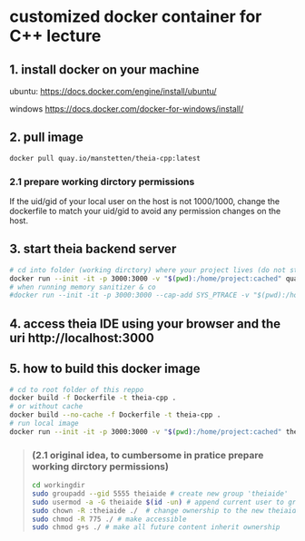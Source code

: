 # customized docker container for C++ lecture 
## 1. install docker on your machine

ubuntu:
https://docs.docker.com/engine/install/ubuntu/

windows
https://docs.docker.com/docker-for-windows/install/


## 2. pull image 
```bash
docker pull quay.io/manstetten/theia-cpp:latest
```

### 2.1 prepare working dirctory permissions
If the uid/gid of your local user on the host is not 1000/1000, change the dockerfile to match your uid/gid to avoid any permission changes on the host.

## 3. start theia backend server
```bash
# cd into folder (working dirctory) where your project lives (do not start in Home-folder as a lot of file-precaching happens then)
docker run --init -it -p 3000:3000 -v "$(pwd):/home/project:cached" quay.io/manstetten/theia-cpp:latest  
# when running memory sanitizer & co
#docker run --init -it -p 3000:3000 --cap-add SYS_PTRACE -v "$(pwd):/home/project:cached" quay.io/manstetten/theia-cpp:latest 
```

## 4. access theia IDE using your browser and the uri http://localhost:3000

## 5. how to build this docker image
```bash
# cd to root folder of this reppo
docker build -f Dockerfile -t theia-cpp .
# or without cache
docker build --no-cache -f Dockerfile -t theia-cpp .
# run local image
docker run --init -it -p 3000:3000 -v "$(pwd):/home/project:cached" theia-cpp:latest
```


>### (2.1 **original idea, to cumbersome in pratice** prepare working dirctory permissions)
>```bash
>cd workingdir
>sudo groupadd --gid 5555 theiaide # create new group 'theiaide'
>sudo usermod -a -G theiaide $(id -un) # append current user to group 'theiaide'
>sudo chown -R :theiaide ./  # change ownership to the new theiaide group
>sudo chmod -R 775 ./ # make accessible 
>sudo chmod g+s ./ # make all future content inherit ownership
>``` 